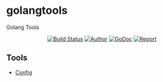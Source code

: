 # golangtools

Golang Tools

<p align="center">
    <a href="https://travis-ci.org/dingdayu/golangtools"><img src="https://travis-ci.org/dingdayu/golangtools.svg?branch=master" alt="Build Status"></img></a>
    <a href="https://blog.dingxiaoyu.com"><img src="https://img.shields.io/badge/author-@dingdayu-blue.svg?style=flat" alt="Author"></a>
    <a href="https://godoc.org/github.com/dingdayu/golangtools"><img src="https://godoc.org/github.com/dingdayu/golangtools?status.svg" alt="GoDoc"></a>
    <a href="https://goreportcard.com/report/github.com/dingdayu/golangtools"><img src="https://goreportcard.com/badge/github.com/dingdayu/golangtools" alt="Report"></a>
</p>


## Tools

- [Config](/config)